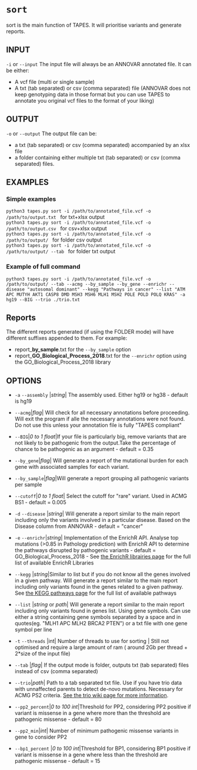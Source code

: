 # ```sort```  

sort is the main function of TAPES. It will prioritise variants and generate reports.

## INPUT  
```-i``` or ```--input```
The input file will always be an ANNOVAR annotated file. It can be either:
 - A vcf file (multi or single sample)
 - A txt (tab separated) or csv (comma separated) file (ANNOVAR does not keep genotyping data in those format but you can use TAPES to annotate you original vcf files to the format of your liking)

## OUTPUT 
```-o``` or ```--output```
The output file can be:
- a txt (tab separated) or csv (comma separated) accompanied by an xlsx file
- a folder containing either multiple txt (tab separated) or csv (comma separated) files.

## EXAMPLES 
### Simple examples

```python3 tapes.py sort -i /path/to/annotated_file.vcf -o /path/to/output.txt ``` for txt+xlsx output  
```python3 tapes.py sort -i /path/to/annotated_file.vcf -o /path/to/output.csv ``` for csv+xlsx output  
```python3 tapes.py sort -i /path/to/annotated_file.vcf -o /path/to/output/ ``` for folder csv output  
```python3 tapes.py sort -i /path/to/annotated_file.vcf -o /path/to/output/ --tab ``` for folder txt output  
### Example of full command
```python3 tapes.py sort -i /path/to/annotated_file.vcf -o /path/to/output/ --tab --acmg --by_sample --by_gene --enrichr --disease "autosomal dominant" --kegg "Pathways in cancer" --list "ATM APC MUTYH AKT1 CASP8 DMD MSH3 MSH6 MLH1 MSH2 POLE POLD POLQ KRAS" -a hg19 --BIG --trio ./trio.txt  ```

## Reports 

The different reports generated (if using the FOLDER mode) will have different suffixes appended to them.
For example:  

- report_**by_sample**.txt for the ```--by_sample``` option
- report_**GO_Biological_Process_2018**.txt for the ```--enrichr``` option using the GO_Biological_Process_2018 library

## OPTIONS  

* ```-a``` ```--assembly``` |_string_| The assembly used. Either hg19 or hg38 - default is hg19  
 * ```--acmg```|_flag_| Will check for all necessary annotations before proceeding. Will exit the program if alle the necessary annotations were not found. Do not use this unless your annotation file is fully "TAPES compliant"  
* ```--BIG```|_0 to 1 float_|If your file is particularly big, remove variants that are not likely to be pathogenic from the output.Take the percentage of chance to be pathogenic as an argument - default = 0.35  
*  ```--by_gene```|_flag_| Will generate a report of the mutational burden for each gene with associated samples for each variant.
* ```--by_sample```|_flag_|Will generate a report grouping all pathogenic variants per sample  
* ```--cutoff```|_0 to 1 float_| Select the cutoff for "rare" variant. Used in ACMG BS1 - default = 0.005  
* ```-d``` ```--disease``` |_string_| Will generate a report similar to the main report including only the variants involved in a particular disease. Based on the Disease column from ANNOVAR - default = "cancer"  
* ```-e``` ```--enrichr```|_string_| Implementation of the EnrichR API. Analyse top mutations (>0.85 in Pathology prediction) with EnrichR API to determine the pathways disrupted by pathogenic variants - default = GO_Biological_Process_2018 -
See [the EnrichR librairies page](https://github.com/a-xavier/tapes/wiki/EnrichR-Libraries) for the full list of available EnrichR Libraries  
* ```--kegg``` |_string_|Similar to list but if you do not know all the genes involved in a given pathway. Will generate a report similar to the main report including only variants found in the genes related to a given pathway. See [the KEGG pathways page](https://github.com/a-xavier/tapes/wiki/KEGG-pathways) for the full list of available pathways  


* ```--list``` |_string_ or _path_| Will generate a report similar to the main report including only variants found in genes list. Using gene symbols. Can use either a string containing gene symbols separated by a space and in quotes(eg. "MLH1 APC MLH2 BRCA2 PTEN") or a txt file with one gene symbol per line  
* ```-t``` ```--threads``` |int| Number of threads to use for sorting | Still not optimised and require a large amount of ram ( around 2Gb per thread + 2*size of the input file) 
* ```--tab``` |_flag_| If the output mode is folder, outputs txt (tab separated) files instead of csv (comma separated)

* ```--trio```|_path_| Path to a tab separated txt file. Use if you have trio data with unnaffected parents to detect de-novo mutations. Necessary for ACMG PS2 criteria. [See the trio wiki page for more information](https://github.com/a-xavier/tapes/wiki/Trio).

* ```--pp2_percent```|_0 to 100 int_|Threshold for PP2, considering PP2 positive if variant is missense in a gene where more than the threshold are pathogenic missense - default = 80  
* ```--pp2_min```|_int_| Number of minimum pathogenic missense variants in gene to consider PP2  
* ```--bp1_percent``` |_0 to 100 int_|Threshold for BP1, considering BP1 positive if variant is missense in a gene where less than the threshold are pathogenic missense - default = 15



